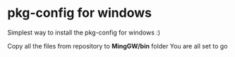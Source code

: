 pkg-config for windows
======================

 Simplest way to install the pkg-config for windows :)
 
 Copy all the files from repository to **MingGW/bin** folder
 You are all set to go

